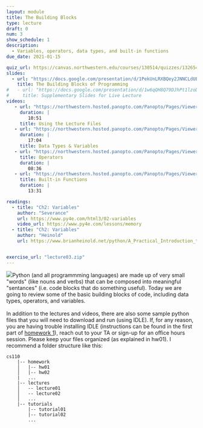 ```yaml
---
layout: module
title: The Building Blocks
type: lecture
draft: 0
num: 3
show_schedule: 1
description:
  - Variables, operators, data types, and built-in functions
due_date: 2021-01-15

quiz_url: https://canvas.northwestern.edu/courses/130514/quizzes/132654
slides:
  - url: "https://docs.google.com/presentation/d/1PekUnLRXBQey2JNNCLdUEcJCSYyjJmLqNT9XEwwGNCc/edit?usp=sharing"
    title: The Building Blocks of Programming
#   - url: "https://docs.google.com/presentation/d/1w6qQH8Q79DJhPt1lzoDr3m67qCUDPA1pu8z-asAQuI4/edit?usp=sharing"
#     title: Supplementary Slides for Live Lecture
videos:
   - url: "https://northwestern.hosted.panopto.com/Panopto/Pages/Viewer.aspx?id=bc17c765-bd13-456a-9b62-aca00006386a"
     duration: |
        10:51
     title: Using the Lecture Files
   - url: "https://northwestern.hosted.panopto.com/Panopto/Pages/Viewer.aspx?id=0e9359d3-2b69-4bcd-8162-aca0000637fe"
     duration: |
        17:04
     title: Data Types & Variables
   - url: "https://northwestern.hosted.panopto.com/Panopto/Pages/Viewer.aspx?id=0bfcf0cf-c165-45eb-b26b-aca000063c4f"
     title: Operators
     duration: |
        08:36
   - url: "https://northwestern.hosted.panopto.com/Panopto/Pages/Viewer.aspx?id=7944ca57-8b7c-4e63-ad54-aca000063ba1"
     title: Built-in Functions
     duration: |
        13:31

readings:
  - title: "Ch2: Variables"
    author: "Severance"
    url: https://www.py4e.com/html3/02-variables
    video_url: https://www.py4e.com/lessons/memory
  - title: "Ch2: Variables"
    author: "Heinold"
    url: https://www.brianheinold.net/python/A_Practical_Introduction_to_Python_Programming_Heinold.pdf


exercise_url: "lecture03.zip"
---
```


<img class="module-image" src="/winter2021/assets/images/lectures/blocks.jpg" />Python (and all programmming languages) are made up of very small "words" (like nouns and verbs) that can be composed into meaningful "sentances" (i.e. code blocks that do something useful). Today we are going to review some of the basic building blocks of code, including data types, operators, and variables.<br><br>In addition to the lectures and videos, there are also some sample python files that you will need to download and run (using IDLE). If, for any reason, you are having trouble installing IDLE (instructions can be found in the first part of [homework 1](../assignments/hw1)), reach out to your TA or sign-up for an office hours session. Please keep your files organized (as explained in hw01). I recommend a folder structure like this:

```
cs110
    |-- homework
    │   |-- hw01
    │   |-- hw02
    |   ...
    |-- lectures
    │   -- lecture01
    │   -- lecture02
    │   ...
    |-- tutorials
        |-- tutorial01
        |-- tutorial02
        ...
```